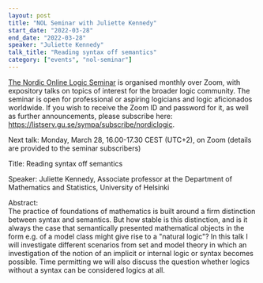 ```yaml
---
layout: post
title: "NOL Seminar with Juliette Kennedy"
start_date: "2022-03-28"
end_date: "2022-03-28"
speaker: "Juliette Kennedy"
talk_title: "Reading syntax off semantics"
category: ["events", "nol-seminar"]
---
```

[The Nordic Online Logic Seminar](/the-NOL-seminar.html)
is organised monthly over Zoom, with expository talks on topics of interest for
the broader logic community. The seminar is open for professional or aspiring
logicians and logic aficionados worldwide. If you wish to receive the Zoom ID
and password for it, as well as further announcements, please subscribe here:
<https://listserv.gu.se/sympa/subscribe/nordiclogic>.

Next talk: Monday, March 28, 16.00-17.30 CEST (UTC+2), on Zoom (details are
provided to the seminar subscribers)

Title: Reading syntax off semantics

Speaker: Juliette Kennedy, Associate professor at the Department of Mathematics and Statistics, University of Helsinki

Abstract:  
The practice of foundations of mathematics is built around a firm distinction
between syntax and semantics. But how stable is this distinction, and is it
always the case that semantically presented mathematical objects in the form
e.g. of a model class might give rise to a "natural logic"? In this talk I will
investigate different scenarios from set and model theory in which an
investigation of the notion of an implicit or internal logic or syntax becomes
possible. Time permitting we will also discuss the question whether logics
without a syntax can be considered logics at all.
